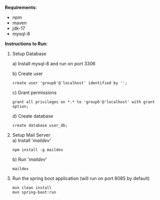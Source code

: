 **Requirements:**
* npm
* maven
* jdk-17
* mysql-8

**Instructions to Run**:

1) Setup Database

	a) Install mysql-8 and run on port 3306

	b) Create user
	```
	create user 'group6'@'localhost' identified by '';
	```
	c) Grant permissions
	```
	grant all privileges on *.* to 'group6'@'localhost' with grant option;
	```
	d) Create database
	```
	create database user_db;
	```
2) Setup Mail Server  
	a) Install '*maildev*'
	```
	npm install -g maildev
	```
	b) Run '*maildev*'
	```
	maildev
	```
3) Run the spring boot application (will run on port 8085 by default)
	```
	mvn clean install
	mvn spring-boot:run
	```


